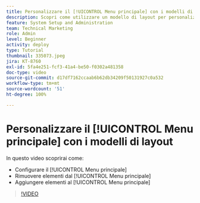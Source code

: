 ```yaml
---
title: Personalizzare il [!UICONTROL Menu principale] con i modelli di layout
description: Scopri come utilizzare un modello di layout per personalizzare il [!UICONTROL Menu principale].
feature: System Setup and Administration
team: Technical Marketing
role: Admin
level: Beginner
activity: deploy
type: Tutorial
thumbnail: 335073.jpeg
jira: KT-8760
exl-id: 5fa4e251-fcf3-41a4-be50-f0302a481358
doc-type: video
source-git-commit: d17df7162ccaab6b62db34209f50131927c0a532
workflow-type: tm+mt
source-wordcount: '51'
ht-degree: 100%

---
```


# Personalizzare il [!UICONTROL Menu principale] con i modelli di layout

In questo video scoprirai come:

* Configurare il [!UICONTROL Menu principale]
* Rimuovere elementi dal [!UICONTROL Menu principale]
* Aggiungere elementi al [!UICONTROL Menu principale]


>[!VIDEO](https://video.tv.adobe.com/v/335073/?quality=12&learn=on&enablevpops)

